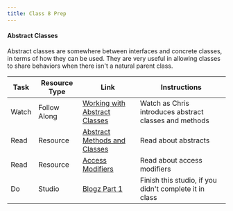 ```yaml
---
title: Class 8 Prep 
---
```


#### Abstract Classes

Abstract classes are somewhere between interfaces and concrete classes, in terms of how they can be used. They are very useful in allowing classes to share behaviors when there isn't a natural parent class.

Task | Resource Type | Link  | Instructions
--------------|------|------|-------------
Watch | Follow Along | [Working with Abstract Classes][abstracts-intro] | Watch as Chris introduces abstract classes and methods
Read | Resource | [Abstract Methods and Classes][abstracts-tutorial] | Read about abstracts
Read | Resource | [Access Modifiers][access-modifiers] | Read about access modifiers
Do | Studio | [Blogz Part 1][blogz1] | Finish this studio, if you didn't complete it in class

[blogz1]: ../../materials/studios/blogz-part1
[abstracts-tutorial]: http://docs.oracle.com/javase/tutorial/java/IandI/abstract.html
[access-modifiers]: https://docs.oracle.com/javase/tutorial/java/javaOO/accesscontrol.html
[abstracts-intro]: https://www.youtube.com/watch?v=ld6g4H1Q04s
